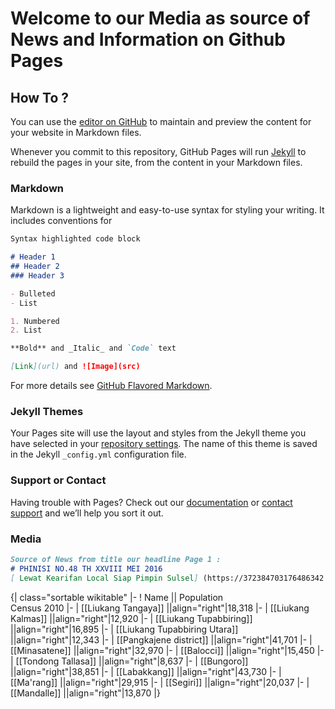 # Welcome to our Media as source of News and Information on Github Pages
## How To ?

You can use the [editor on GitHub](https://github.com/pusatdata/media/edit/master/README.md) to maintain and preview the content for your website in Markdown files.

Whenever you commit to this repository, GitHub Pages will run [Jekyll](https://jekyllrb.com/) to rebuild the pages in your site, from the content in your Markdown files.

### Markdown

Markdown is a lightweight and easy-to-use syntax for styling your writing. It includes conventions for

```markdown
Syntax highlighted code block

# Header 1
## Header 2
### Header 3

- Bulleted
- List

1. Numbered
2. List

**Bold** and _Italic_ and `Code` text

[Link](url) and ![Image](src)
```

For more details see [GitHub Flavored Markdown](https://guides.github.com/features/mastering-markdown/).

### Jekyll Themes

Your Pages site will use the layout and styles from the Jekyll theme you have selected in your [repository settings](https://github.com/pusatdata/media/settings). The name of this theme is saved in the Jekyll `_config.yml` configuration file.

### Support or Contact

Having trouble with Pages? Check out our [documentation](https://help.github.com/categories/github-pages-basics/) or [contact support](https://github.com/contact) and we’ll help you sort it out.

### Media
```markdown
Source of News from title our headline Page 1 : 
# PHINISI NO.48 TH XXVIII MEI 2016
[ Lewat Kearifan Local Siap Pimpin Sulsel] (https://372384703176486342.weebly.com/)
```
</ref>

{| class="sortable wikitable"
|-
! Name  || Population<br>Census 2010
|-
| [[Liukang Tangaya]] ||align="right"|18,318
|-
| [[Liukang Kalmas]] ||align="right"|12,920
|-
| [[Liukang Tupabbiring]] ||align="right"|16,895
|-
| [[Liukang Tupabbiring Utara]] ||align="right"|12,343
|-
| [[Pangkajene district]] ||align="right"|41,701 
|-
| [[Minasatene]] ||align="right"|32,970 
|-
| [[Balocci]] ||align="right"|15,450
|-
| [[Tondong Tallasa]] ||align="right"|8,637
|-
| [[Bungoro]] ||align="right"|38,851
|-
| [[Labakkang]] ||align="right"|43,730
|-
| [[Ma'rang]] ||align="right"|29,915
|-
| [[Segiri]] ||align="right"|20,037
|-
| [[Mandalle]] ||align="right"|13,870
|}

